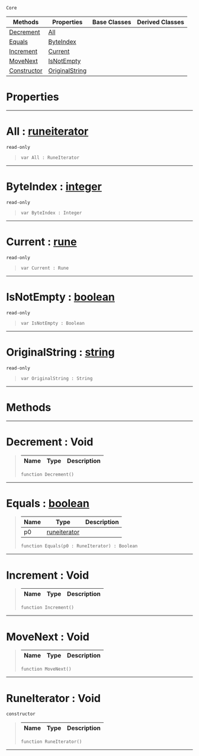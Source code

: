  `Core`

|Methods|Properties|Base Classes|Derived Classes|
|---|---|---|---|
|[ Decrement](https://github.com/ZilchEngine/ZilchDocs/blob/master/code_reference/nada_base_types/runeiterator.md#decrement-void)|[ All](https://github.com/ZilchEngine/ZilchDocs/blob/master/code_reference/nada_base_types/runeiterator.md#all-zilch-engine-document)| | |
|[ Equals](https://github.com/ZilchEngine/ZilchDocs/blob/master/code_reference/nada_base_types/runeiterator.md#equals-zilch-engine-docum)|[ ByteIndex](https://github.com/ZilchEngine/ZilchDocs/blob/master/code_reference/nada_base_types/runeiterator.md#byteindex-zilch-engine-do)| | |
|[ Increment](https://github.com/ZilchEngine/ZilchDocs/blob/master/code_reference/nada_base_types/runeiterator.md#increment-void)|[ Current](https://github.com/ZilchEngine/ZilchDocs/blob/master/code_reference/nada_base_types/runeiterator.md#current-zilch-engine-docu)| | |
|[ MoveNext](https://github.com/ZilchEngine/ZilchDocs/blob/master/code_reference/nada_base_types/runeiterator.md#movenext-void)|[ IsNotEmpty](https://github.com/ZilchEngine/ZilchDocs/blob/master/code_reference/nada_base_types/runeiterator.md#isnotempty-zilch-engine-d)| | |
|[ Constructor](https://github.com/ZilchEngine/ZilchDocs/blob/master/code_reference/nada_base_types/runeiterator.md#runeiterator-void)|[ OriginalString](https://github.com/ZilchEngine/ZilchDocs/blob/master/code_reference/nada_base_types/runeiterator.md#originalstring-zilch-engi)| | |


 #  Properties


---  
 #  All : [runeiterator](https://github.com/ZilchEngine/ZilchDocs/blob/master/code_reference/nada_base_types/runeiterator.md)

 `read-only`

> 
> ``` lang=cpp, name=Nada
> var All : RuneIterator


---  
 #  ByteIndex : [integer](https://github.com/ZilchEngine/ZilchDocs/blob/master/code_reference/nada_base_types/integer.md)

 `read-only`

> 
> ``` lang=cpp, name=Nada
> var ByteIndex : Integer


---  
 #  Current : [rune](https://github.com/ZilchEngine/ZilchDocs/blob/master/code_reference/nada_base_types/rune.md)

 `read-only`

> 
> ``` lang=cpp, name=Nada
> var Current : Rune


---  
 #  IsNotEmpty : [boolean](https://github.com/ZilchEngine/ZilchDocs/blob/master/code_reference/nada_base_types/boolean.md)

 `read-only`

> 
> ``` lang=cpp, name=Nada
> var IsNotEmpty : Boolean


---  
 #  OriginalString : [string](https://github.com/ZilchEngine/ZilchDocs/blob/master/code_reference/nada_base_types/string.md)

 `read-only`

> 
> ``` lang=cpp, name=Nada
> var OriginalString : String


---  
 #  Methods


---  
 #  Decrement : Void

> 
> |Name|Type|Description|
> |---|---|---|
> ``` lang=cpp, name=Nada
> function Decrement()
> ``` 


---  
 #  Equals : [boolean](https://github.com/ZilchEngine/ZilchDocs/blob/master/code_reference/nada_base_types/boolean.md)

> 
> |Name|Type|Description|
> |---|---|---|
> |p0|[runeiterator](https://github.com/ZilchEngine/ZilchDocs/blob/master/code_reference/nada_base_types/runeiterator.md)| |
> ``` lang=cpp, name=Nada
> function Equals(p0 : RuneIterator) : Boolean
> ``` 


---  
 #  Increment : Void

> 
> |Name|Type|Description|
> |---|---|---|
> ``` lang=cpp, name=Nada
> function Increment()
> ``` 


---  
 #  MoveNext : Void

> 
> |Name|Type|Description|
> |---|---|---|
> ``` lang=cpp, name=Nada
> function MoveNext()
> ``` 


---  
 #  RuneIterator : Void

 `constructor`

> 
> |Name|Type|Description|
> |---|---|---|
> ``` lang=cpp, name=Nada
> function RuneIterator()
> ``` 


---  
 

 